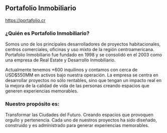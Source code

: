## Portafolio Inmobiliario


https://portafolio.cr

### ¿Quién es Portafolio Inmobiliario?

Somos uno de los principales desarrolladores de proyectos habitacionales, centros comerciales, oficinas y uso mixto de la región centroamericana. Portafolio Inmobiliario fue fundado en 1998 y se consolidó en el 2003 como una empresa de Real Estate y Desarrollo Inmobiliario.

Actualmente tenemos +600 inquilinos y contamos con cerca de USD$550MM en activos bajo nuestra operación. La empresa se centra en desarrollar proyectos no sólo rentables, sino que tengan un impacto real en la mejora de la calidad de vida de las personas creando espacios que generen experiencias memorables.


### Nuestro propósito es:

Transformar las Ciudades del Futuro. Creando espacios que provoquen orgullo y pertenencia. Cada uno de nuestros proyectos ha sido diseñado, construido y es administrado para generar experiencias memorables.
